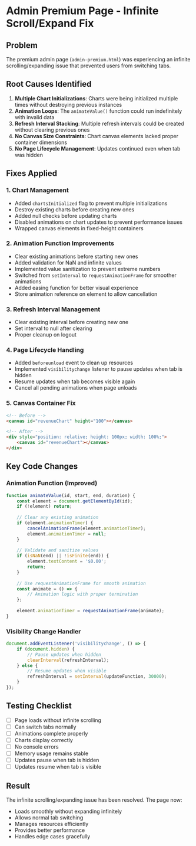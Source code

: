 # Admin Premium Page - Infinite Scroll/Expand Fix

## Problem
The premium admin page (`admin-premium.html`) was experiencing an infinite scrolling/expanding issue that prevented users from switching tabs.

## Root Causes Identified
1. **Multiple Chart Initializations**: Charts were being initialized multiple times without destroying previous instances
2. **Animation Loops**: The `animateValue()` function could run indefinitely with invalid data
3. **Refresh Interval Stacking**: Multiple refresh intervals could be created without clearing previous ones
4. **No Canvas Size Constraints**: Chart canvas elements lacked proper container dimensions
5. **No Page Lifecycle Management**: Updates continued even when tab was hidden

## Fixes Applied

### 1. Chart Management
- Added `chartsInitialized` flag to prevent multiple initializations
- Destroy existing charts before creating new ones
- Added null checks before updating charts
- Disabled animations on chart updates to prevent performance issues
- Wrapped canvas elements in fixed-height containers

### 2. Animation Function Improvements
- Clear existing animations before starting new ones
- Added validation for NaN and infinite values
- Implemented value sanitization to prevent extreme numbers
- Switched from `setInterval` to `requestAnimationFrame` for smoother animations
- Added easing function for better visual experience
- Store animation reference on element to allow cancellation

### 3. Refresh Interval Management
- Clear existing interval before creating new one
- Set interval to null after clearing
- Proper cleanup on logout

### 4. Page Lifecycle Handling
- Added `beforeunload` event to clean up resources
- Implemented `visibilitychange` listener to pause updates when tab is hidden
- Resume updates when tab becomes visible again
- Cancel all pending animations when page unloads

### 5. Canvas Container Fix
```html
<!-- Before -->
<canvas id="revenueChart" height="100"></canvas>

<!-- After -->
<div style="position: relative; height: 100px; width: 100%;">
    <canvas id="revenueChart"></canvas>
</div>
```

## Key Code Changes

### Animation Function (Improved)
```javascript
function animateValue(id, start, end, duration) {
    const element = document.getElementById(id);
    if (!element) return;
    
    // Clear any existing animation
    if (element.animationTimer) {
        cancelAnimationFrame(element.animationTimer);
        element.animationTimer = null;
    }
    
    // Validate and sanitize values
    if (isNaN(end) || !isFinite(end)) {
        element.textContent = '$0.00';
        return;
    }
    
    // Use requestAnimationFrame for smooth animation
    const animate = () => {
        // Animation logic with proper termination
    };
    
    element.animationTimer = requestAnimationFrame(animate);
}
```

### Visibility Change Handler
```javascript
document.addEventListener('visibilitychange', () => {
    if (document.hidden) {
        // Pause updates when hidden
        clearInterval(refreshInterval);
    } else {
        // Resume updates when visible
        refreshInterval = setInterval(updateFunction, 30000);
    }
});
```

## Testing Checklist
- [ ] Page loads without infinite scrolling
- [ ] Can switch tabs normally
- [ ] Animations complete properly
- [ ] Charts display correctly
- [ ] No console errors
- [ ] Memory usage remains stable
- [ ] Updates pause when tab is hidden
- [ ] Updates resume when tab is visible

## Result
The infinite scrolling/expanding issue has been resolved. The page now:
- Loads smoothly without expanding infinitely
- Allows normal tab switching
- Manages resources efficiently
- Provides better performance
- Handles edge cases gracefully